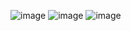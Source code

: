 ![image](https://github.com/user-attachments/assets/0ec885e6-1511-4d9e-bbdc-9e84a94a3152)
![image](https://github.com/user-attachments/assets/40d89b02-eebf-4b9b-927d-a14a3d0384c9)
![image](https://github.com/user-attachments/assets/2d5dc386-707d-4638-97a2-024c7af324eb)

